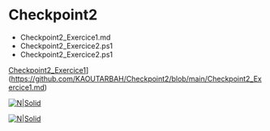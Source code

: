 # Checkpoint2
- Checkpoint2_Exercice1.md
- Checkpoint2_Exercice2.ps1
- Checkpoint2_Exercice2.ps1

[Checkpoint2_Exercice1](Checkpoint2_Exercice1.md)](https://github.com/KAOUTARBAH/Checkpoint2/blob/main/Checkpoint2_Exercice1.md)

[![N|Solid](https://cldup.com/dTxpPi9lDf.thumb.png)](https://nodesource.com/products/nsolid)

[![N|Solid](Execice1)](https://github.com/KAOUTARBAH/Checkpoint2/blob/main/Checkpoint2_Exercice1.md)